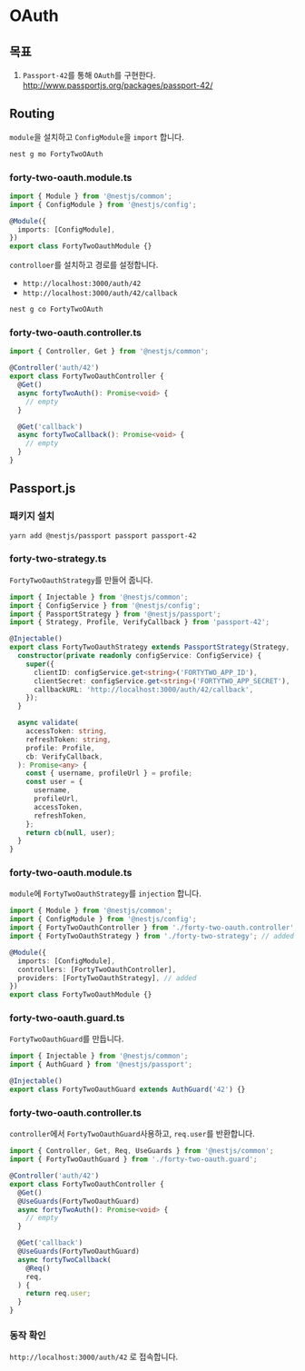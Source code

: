 # OAuth

## 목표

1. `Passport-42`를 통해 `OAuth`를 구현한다.
   http://www.passportjs.org/packages/passport-42/

## Routing

`module`을 설치하고 `ConfigModule`을 `import` 합니다.

```sh
nest g mo FortyTwoOAuth
```

### forty-two-oauth.module.ts

```ts
import { Module } from '@nestjs/common';
import { ConfigModule } from '@nestjs/config';

@Module({
  imports: [ConfigModule],
})
export class FortyTwoOauthModule {}
```

`controlloer`를 설치하고 경로를 설정합니다.

- `http://localhost:3000/auth/42`
- `http://localhost:3000/auth/42/callback`

```sh
nest g co FortyTwoOAuth
```

### forty-two-oauth.controller.ts

```ts
import { Controller, Get } from '@nestjs/common';

@Controller('auth/42')
export class FortyTwoOauthController {
  @Get()
  async fortyTwoAuth(): Promise<void> {
    // empty
  }

  @Get('callback')
  async fortyTwoCallback(): Promise<void> {
    // empty
  }
}
```

## Passport.js

### 패키지 설치

```sh
yarn add @nestjs/passport passport passport-42
```

### forty-two-strategy.ts

`FortyTwoOauthStrategy`를 만들어 줍니다.

```ts
import { Injectable } from '@nestjs/common';
import { ConfigService } from '@nestjs/config';
import { PassportStrategy } from '@nestjs/passport';
import { Strategy, Profile, VerifyCallback } from 'passport-42';

@Injectable()
export class FortyTwoOauthStrategy extends PassportStrategy(Strategy, '42') {
  constructor(private readonly configService: ConfigService) {
    super({
      clientID: configService.get<string>('FORTYTWO_APP_ID'),
      clientSecret: configService.get<string>('FORTYTWO_APP_SECRET'),
      callbackURL: 'http://localhost:3000/auth/42/callback',
    });
  }

  async validate(
    accessToken: string,
    refreshToken: string,
    profile: Profile,
    cb: VerifyCallback,
  ): Promise<any> {
    const { username, profileUrl } = profile;
    const user = {
      username,
      profileUrl,
      accessToken,
      refreshToken,
    };
    return cb(null, user);
  }
}
```

### forty-two-oauth.module.ts

`module`에 `FortyTwoOauthStrategy`를 `injection` 합니다.

```ts
import { Module } from '@nestjs/common';
import { ConfigModule } from '@nestjs/config';
import { FortyTwoOauthController } from './forty-two-oauth.controller';
import { FortyTwoOauthStrategy } from './forty-two-strategy'; // added

@Module({
  imports: [ConfigModule],
  controllers: [FortyTwoOauthController],
  providers: [FortyTwoOauthStrategy], // added
})
export class FortyTwoOauthModule {}
```

### forty-two-oauth.guard.ts

`FortyTwoOauthGuard`를 만듭니다.

```ts
import { Injectable } from '@nestjs/common';
import { AuthGuard } from '@nestjs/passport';

@Injectable()
export class FortyTwoOauthGuard extends AuthGuard('42') {}
```

### forty-two-oauth.controller.ts

`controller`에서 `FortyTwoOauthGuard`사용하고, `req.user`를 반환합니다.

```ts
import { Controller, Get, Req, UseGuards } from '@nestjs/common';
import { FortyTwoOauthGuard } from './forty-two-oauth.guard';

@Controller('auth/42')
export class FortyTwoOauthController {
  @Get()
  @UseGuards(FortyTwoOauthGuard)
  async fortyTwoAuth(): Promise<void> {
    // empty
  }

  @Get('callback')
  @UseGuards(FortyTwoOauthGuard)
  async fortyTwoCallback(
    @Req()
    req,
  ) {
    return req.user;
  }
}
```

### 동작 확인

`http://localhost:3000/auth/42` 로 접속합니다.
